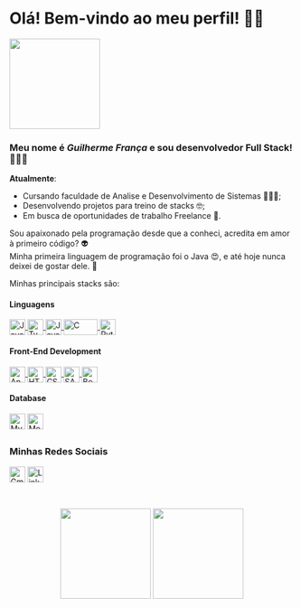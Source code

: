 # Olá! Bem-vindo ao meu perfil! 👋🏽

<img src="https://github.com/GuilhermeFdSilva/GuilhermeFdSilva/assets/106849473/1f54d685-dae4-480e-986e-e777ee3a9dc6" height="160em">

### Meu nome é _Guilherme França_ e sou desenvolvedor Full Stack! 👨🏽‍💻

**Atualmente**:
* Cursando faculdade de Analise e Desenvolvimento de Sistemas 👨🏽‍🏫;
* Desenvolvendo projetos para treino de stacks 🤓;
* Em busca de oportunidades de trabalho Freelance 🚀.

Sou apaixonado pela programação desde que a conheci, acredita em amor à primeiro código? 👽<br>
Minha primeira linguagem de programação foi o Java 😍, e até hoje nunca deixei de gostar dele. 👀

Minhas principais stacks são:

#### Linguagens

<div style="display: inline_block">
  <a href="https://docs.oracle.com/en/java/">
    <img src="https://guilhermefdsilva.github.io/read-db-myPortfolio/sticks/stick-java.svg" alt="Java" height="28px" align="center">
  </a>
  <a href="https://www.typescriptlang.org/docs/">
    <img src= "https://guilhermefdsilva.github.io/read-db-myPortfolio/sticks/stick-typescript.svg" alt="TypeScript" height="28px" align="center">
  </a>
  <a href="https://developer.mozilla.org/en-US/docs/Web/JavaScript">
    <img src="https://guilhermefdsilva.github.io/read-db-myPortfolio/sticks/stick-javascript.svg" alt="JavaScript" height="28px" align="center">
  </a>
  <a href="https://www.ibm.com/docs/pt/i/7.2?topic=languages-c-c">
    <img src="https://guilhermefdsilva.github.io/read-db-myPortfolio/sticks/stick-c.svg" alt="C" height="28px" width="60px" align="center">
  </a>
  <a href="https://wiki.python.org.br/PythonBrasil">
    <img src="https://guilhermefdsilva.github.io/read-db-myPortfolio/sticks/stick-python.svg" alt="Python" height="28px" align="center">
  </a>
<div/>
  
#### Front-End Development

<div style="display: inline_block">
  <a href="https://developer.mozilla.org/en-US/docs/Learn/Tools_and_testing/Client-side_JavaScript_frameworks/Angular_getting_started">
    <img src="https://guilhermefdsilva.github.io/read-db-myPortfolio/sticks/stick-angular.svg" alt="Angular" height="28px" align="center">
  </a>
  <a href="https://developer.mozilla.org/pt-BR/docs/Web/HTML">
    <img src="https://guilhermefdsilva.github.io/read-db-myPortfolio/sticks/stick-html.svg" alt="HTML" height="28px" align="center">
  </a>
  <a href="https://developer.mozilla.org/pt-BR/docs/Web/CSS">
    <img src="https://guilhermefdsilva.github.io/read-db-myPortfolio/sticks/stick-css.svg" alt="CSS" height="28px" align="center">
  </a>
  <a href="https://sass-lang.com/documentation/">
    <img src="https://guilhermefdsilva.github.io/read-db-myPortfolio/sticks/stick-sass.svg" alt="SASS" height="28px" align="center">
  </a>
  <a href="https://getbootstrap.com.br/docs/4.1/getting-started/introduction/">
    <img src="https://guilhermefdsilva.github.io/read-db-myPortfolio/sticks/stick-bootstrap.svg" alt="Bootstrap" height="28px" align="center">
  </a>
<div/>

#### Database

<div style="display: inline_block>
  <a href="https://dev.mysql.com/doc/">
    <img src="https://guilhermefdsilva.github.io/read-db-myPortfolio/sticks/stick-mysql.svg" alt="MySQL" height="28px" align="center">
  </a>
  <a href="https://www.mongodb.com/docs/">
    <img src="https://guilhermefdsilva.github.io/read-db-myPortfolio/sticks/stick-mongodb.svg" alt="MongoDB" height="28px" align="center">
  </a>
</div>

##

### Minhas Redes Sociais 

<div style="display: inline_block>
  <a href="mailto:francaguilherme27@gmail.com">
    <img src="https://img.shields.io/badge/-Gmail-%23333?style=for-the-badge&logo=gmail&logoColor=white" alt="Gmail" height="28px" align="center">
  <a/>
  <a href="https://www.linkedin.com/in/guilherme-fran%C3%A7a-da-silva-4756a8155/">
    <img src="https://img.shields.io/badge/-LinkedIn-%230077B5?style=for-the-badge&logo=linkedin&logoColor=white" alt="Linkedin" height="28px" align="center">
  <a/>
<div/>

##
    
<br>

<div align="center">
  <img src="https://github-readme-stats.vercel.app/api?username=GuilhermeFdSilva&show_icons=true&theme=dark&include_all_commits=true&count_private=true." height="160em">
  <img src="https://github-readme-stats.vercel.app/api/top-langs/?username=GuilhermeFdSilva&layout=compact&langs_count=7&theme=dark&include_all_commits=true&count_private=true." height="160em">
</div>
